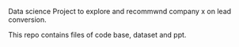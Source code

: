 Data science Project to explore and recommwnd company x 
on lead conversion.

This repo contains files of code base, dataset and ppt.
